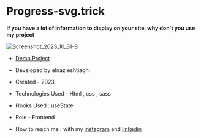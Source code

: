 # Progress-svg.trick
**If you have a lot of information to display on your site, why don't you use my project**

![Screenshot_2023_10_31-8](https://github.com/elnaz-eshtiaghi/circle-svg/assets/146030206/4d37bc57-0be8-4590-a05d-74ea53f71a3e)
- [Demo Project]( https://elnaz-eshtiaghi.github.io/progress-svg.trick/)

- Developed by elnaz eshtiaghi

- Created - 2023

- Technologies Used - Html , css , sass

- Hooks Used : useState 

- Role - Frontend

- How to reach me : with my [instagram](https://www.instagram.com/elnaz_eshtiaghi) and [linkedin](https://www.linkedin.com/in/elnaz-eshtiaghi-936832290/)
